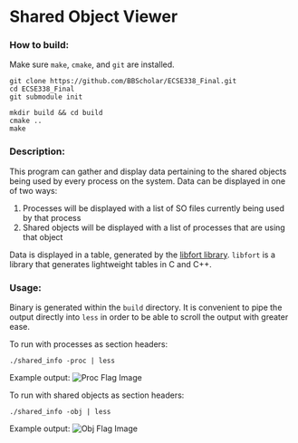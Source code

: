 # Shared Object Viewer

### How to build:
Make sure `make`, `cmake`, and `git` are installed.
```
git clone https://github.com/BBScholar/ECSE338_Final.git 
cd ECSE338_Final 
git submodule init

mkdir build && cd build 
cmake .. 
make 
```

### Description:
This program can gather and display data pertaining to the shared objects being used by every process on the system. 
Data can be displayed in one of two ways:
1. Processes will be displayed with a list of SO files currently being used by that process
2. Shared objects will be displayed with a list of processes that are using that object

Data is displayed in a table, generated by the [libfort library](https://github.com/seleznevae/libfort/tree/develop). `libfort` is a library that generates lightweight tables in C and C++.


### Usage:
Binary is generated within the `build` directory. It is convenient to pipe the output directly into `less` in order to be able to scroll the output with greater ease.

To run with processes as section headers:
```
./shared_info -proc | less
```

Example output:
![Proc Flag Image](https://raw.github.com/BBScholar/ECSE338_Final/table_lib/ProcImg.jpg)

To run with shared objects as section headers:
```
./shared_info -obj | less
```

Example output:
![Obj Flag Image](https://github.com/BBScholar/ECSE338_Final/blob/table_lib/images/ObjImg.jpg?raw=true)
